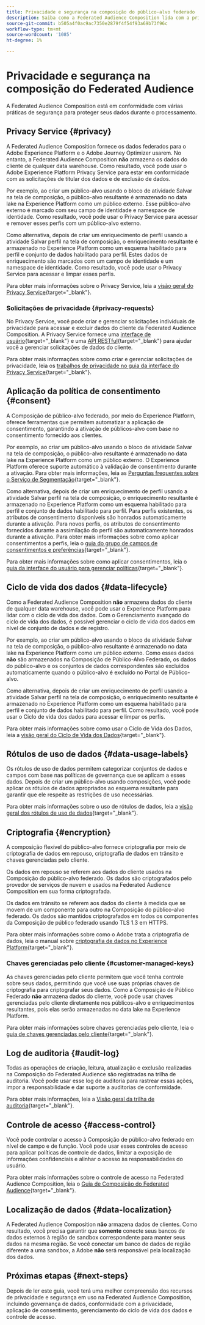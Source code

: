 ```yaml
---
title: Privacidade e segurança na composição do público-alvo federado
description: Saiba como a Federated Audience Composition lida com a privacidade e a segurança para dados do usuário, incluindo recursos como governança de dados, aplicação de consentimento, controle de acesso, criptografia de dados e conformidade com a privacidade.
source-git-commit: b505a4f0ac9ac7350e2879f4f54f93a69b73f96c
workflow-type: tm+mt
source-wordcount: '1085'
ht-degree: 1%

---
```



# Privacidade e segurança na composição do Federated Audience

A Federated Audience Composition está em conformidade com várias práticas de segurança para proteger seus dados durante o processamento.

## Privacy Service {#privacy}

A Federated Audience Composition fornece os dados federados para o Adobe Experience Platform e o Adobe Journey Optimizer usarem. No entanto, a Federated Audience Composition **não** armazena os dados do cliente de qualquer data warehouse. Como resultado, você pode usar o Adobe Experience Platform Privacy Service para estar em conformidade com as solicitações de titular dos dados e de exclusão de dados.

Por exemplo, ao criar um público-alvo usando o bloco de atividade Salvar na tela de composição, o público-alvo resultante é armazenado no data lake na Experience Platform como um público externo. Esse público-alvo externo é marcado com seu campo de identidade e namespace de identidade. Como resultado, você pode usar o Privacy Service para acessar e remover esses perfis com um público-alvo externo.

Como alternativa, depois de criar um enriquecimento de perfil usando a atividade Salvar perfil na tela de composição, o enriquecimento resultante é armazenado no Experience Platform como um esquema habilitado para perfil e conjunto de dados habilitado para perfil. Estes dados de enriquecimento são marcados com um campo de identidade e um namespace de identidade. Como resultado, você pode usar o Privacy Service para acessar e limpar esses perfis.

Para obter mais informações sobre o Privacy Service, leia a [visão geral do Privacy Service](https://experienceleague.adobe.com/pt-br/docs/experience-platform/privacy/home){target="_blank"}.

### Solicitações de privacidade {#privacy-requests}

No Privacy Service, você pode criar e gerenciar solicitações individuais de privacidade para acessar e excluir dados do cliente da Federated Audience Composition. A Privacy Service fornece uma [interface de usuário](https://experienceleague.adobe.com/docs/experience-platform/privacy/ui/user-guide.html?lang=pt-BR){target="_blank"} e uma [API RESTful](https://experienceleague.adobe.com/pt-br/docs/experience-platform/privacy/api/overview){target="_blank"} para ajudar você a gerenciar solicitações de dados do cliente.

Para obter mais informações sobre como criar e gerenciar solicitações de privacidade, leia os [trabalhos de privacidade no guia da interface do Privacy Service](https://experienceleague.adobe.com/pt-br/docs/experience-platform/privacy/ui/user-guide){target="_blank"}.

## Aplicação da política de consentimento {#consent}

A Composição de público-alvo federado, por meio do Experience Platform, oferece ferramentas que permitem automatizar a aplicação de consentimento, garantindo a ativação de públicos-alvo com base no consentimento fornecido aos clientes.

Por exemplo, ao criar um público-alvo usando o bloco de atividade Salvar na tela de composição, o público-alvo resultante é armazenado no data lake na Experience Platform como um público externo. O Experience Platform oferece suporte automático à validação de consentimento durante a ativação. Para obter mais informações, leia as [Perguntas frequentes sobre o Serviço de Segmentação](https://experienceleague.adobe.com/pt-br/docs/experience-platform/segmentation/faq#consent){target="_blank"}.

Como alternativa, depois de criar um enriquecimento de perfil usando a atividade Salvar perfil na tela de composição, o enriquecimento resultante é armazenado no Experience Platform como um esquema habilitado para perfil e conjunto de dados habilitado para perfil. Para perfis existentes, os atributos de consentimento disponíveis são honrados automaticamente durante a ativação. Para novos perfis, os atributos de consentimento fornecidos durante a assimilação do perfil são automaticamente honrados durante a ativação. Para obter mais informações sobre como aplicar consentimentos a perfis, leia o [guia do grupo de campos de consentimentos e preferências](https://experienceleague.adobe.com/pt-br/docs/experience-platform/xdm/field-groups/profile/consents){target="_blank"}.

Para obter mais informações sobre como aplicar consentimentos, leia o [guia da interface do usuário para gerenciar políticas](https://experienceleague.adobe.com/pt-br/docs/experience-platform/data-governance/policies/user-guide#consent-policy){target="_blank"}.

## Ciclo de vida dos dados {#data-lifecycle}

Como a Federated Audience Composition **não** armazena dados do cliente de qualquer data warehouse, você pode usar o Experience Platform para lidar com o ciclo de vida dos dados. Com o Gerenciamento avançado do ciclo de vida dos dados, é possível gerenciar o ciclo de vida dos dados em nível de conjunto de dados e de registro.

Por exemplo, ao criar um público-alvo usando o bloco de atividade Salvar na tela de composição, o público-alvo resultante é armazenado no data lake na Experience Platform como um público externo. Como esses dados **não** são armazenados na Composição de Público-Alvo Federado, os dados do público-alvo e os conjuntos de dados correspondentes são excluídos automaticamente quando o público-alvo é excluído no Portal de Público-alvo.

Como alternativa, depois de criar um enriquecimento de perfil usando a atividade Salvar perfil na tela de composição, o enriquecimento resultante é armazenado no Experience Platform como um esquema habilitado para perfil e conjunto de dados habilitado para perfil. Como resultado, você pode usar o Ciclo de vida dos dados para acessar e limpar os perfis.

Para obter mais informações sobre como usar o Ciclo de Vida dos Dados, leia a [visão geral do Ciclo de Vida dos Dados](https://experienceleague.adobe.com/pt-br/docs/experience-platform/data-lifecycle/home){target="_blank"}.

## Rótulos de uso de dados {#data-usage-labels}

Os rótulos de uso de dados permitem categorizar conjuntos de dados e campos com base nas políticas de governança que se aplicam a esses dados. Depois de criar um público-alvo usando composições, você pode aplicar os rótulos de dados apropriados ao esquema resultante para garantir que ele respeite as restrições de uso necessárias.

Para obter mais informações sobre o uso de rótulos de dados, leia a [visão geral dos rótulos de uso de dados](https://experienceleague.adobe.com/pt-br/docs/experience-platform/data-governance/labels/overview){target="_blank"}.

## Criptografia {#encryption}

A composição flexível do público-alvo fornece criptografia por meio de criptografia de dados em repouso, criptografia de dados em trânsito e chaves gerenciadas pelo cliente.

Os dados em repouso se referem aos dados do cliente usados na Composição do público-alvo federado. Os dados são criptografados pelo provedor de serviços de nuvem e usados na Federated Audience Composition em sua forma criptografada.

Os dados em trânsito se referem aos dados do cliente à medida que se movem de um componente para outro na Composição do público-alvo federado. Os dados são mantidos criptografados em todos os componentes da Composição de público federado usando TLS 1.3 em HTTPS.

Para obter mais informações sobre como o Adobe trata a criptografia de dados, leia o manual sobre [criptografia de dados no Experience Platform](https://experienceleague.adobe.com/pt-br/docs/experience-platform/landing/governance-privacy-security/encryption){target="_blank"}.

### Chaves gerenciadas pelo cliente {#customer-managed-keys}

As chaves gerenciadas pelo cliente permitem que você tenha controle sobre seus dados, permitindo que você use suas próprias chaves de criptografia para criptografar seus dados. Como a Composição de Público Federado **não** armazena dados do cliente, você pode usar chaves gerenciadas pelo cliente diretamente nos públicos-alvo e enriquecimentos resultantes, pois elas serão armazenadas no data lake na Experience Platform.

Para obter mais informações sobre chaves gerenciadas pelo cliente, leia o [guia de chaves gerenciadas pelo cliente](https://experienceleague.adobe.com/pt-br/docs/experience-platform/landing/governance-privacy-security/customer-managed-keys/overview){target="_blank"}.

## Log de auditoria {#audit-log}

Todas as operações de criação, leitura, atualização e exclusão realizadas na Composição do Federated Audience são registradas na trilha de auditoria. Você pode usar esse log de auditoria para rastrear essas ações, impor a responsabilidade e dar suporte a auditorias de conformidade.

Para obter mais informações, leia a [Visão geral da trilha de auditoria](/help/admin/audit-trail.md){target="_blank"}.

## Controle de acesso {#access-control}

Você pode controlar o acesso à Composição de público-alvo federado em nível de campo e de função. Você pode usar esses controles de acesso para aplicar políticas de controle de dados, limitar a exposição de informações confidenciais e alinhar o acesso às responsabilidades do usuário.

Para obter mais informações sobre o controle de acesso na Federated Audience Composition, leia o [Guia de Composição do Federated Audience](/help/start/feature-access.md){target="_blank"}.

## Localização de dados {#data-localization}

A Federated Audience Composition **não** armazena dados de clientes. Como resultado, você precisa garantir que **somente** conecte seus bancos de dados externos à região de sandbox correspondente para manter seus dados na mesma região. Se você conectar um banco de dados de região diferente a uma sandbox, a Adobe **não** será responsável pela localização dos dados.

## Próximas etapas {#next-steps}

Depois de ler este guia, você terá uma melhor compreensão dos recursos de privacidade e segurança em uso na Federated Audience Composition, incluindo governança de dados, conformidade com a privacidade, aplicação de consentimento, gerenciamento do ciclo de vida dos dados e controle de acesso.
